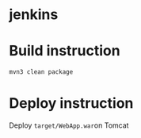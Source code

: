 # jenkins
# Build instruction
```
mvn3 clean package
```

# Deploy instruction
Deploy ```target/WebApp.war```on Tomcat
 
